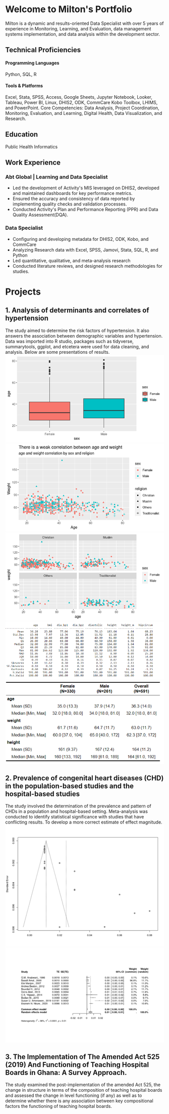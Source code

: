 # Welcome to Milton's Portfolio 
Milton is a dynamic and results-oriented Data Specialist with over 5 years of experience in Monitoring, Learning, and Evaluation, data management systems implementation, and data analysis within the development sector. 

## Technical Proficiencies
#### Programming Languages
Python, SQL, R

#### Tools & Platforms
Excel, Stata, SPSS, Access, Google Sheets, Jupyter Notebook, Looker, Tableau, Power BI, Linux, DHIS2, ODK, CommCare Kobo Toolbox, LHIMS, and PowerPoint.
Core Competencies: Data Analysis, Project Coordination, Monitoring, Evaluation, and Learning, Digital Health, Data Visualization, and Research.
## Education
Public Health Informatics

## Work Experience
### Abt Global | Learning and Data Specialist
- Led the development of Activity's MIS leveraged on DHIS2, developed and maintained dashboards for key performance metrics.
- Ensured the accuracy and consistency of data reported by implementing quality checks and validation processes.
- Conducted Activity's Plan and Performance Reporting (PPR) and Data Quality Assessment(DQA).

###  Data Specialist 
- Configuring and developing metadata for DHIS2, ODK, Kobo, and CommCare 
- Analyzing Research data with Excel, SPSS, Jamovi, Stata, SQL, R, and Python
- Led quantitative, qualitative, and meta-analysis research
- Conducted literature reviews, and designed research methodologies for studies.

# Projects
## 1. Analysis of determinants and correlates of hypertension
The study aimed to determine the risk factors of hypertension. It also answers the association between demographic variables and hypertension.
Data was imported into R studio, packages such as tidyverse, summarytools, ggplot, and etcetera were used for data cleaning, and analysis.
Below are some presentations of results.
![alt text](images/box_plot_sex.png)
![alt text](images/age_weight_cor.png)
![alt text](images/facet_chart_religion_sex.png)
![alt text](images/summ_tools.PNG)
![alt text](images/table.PNG)

## 2. Prevalence of congenital heart diseases (CHD) in the population-based studies and the hospital-based studies
The study involved the determination of the prevalence and pattern of CHDs in a population and hospital-based setting. Meta-analysis was conducted to identify statistical significance with studies that have conflicting results. To develop a more correct estimate of effect magnitude. 
![alt text](images/funnel_plot_hospital.png)
![alt text](images/pop_forest_plot.png)

## 3. The Implementation of The Amended Act 525 (2019) And Functioning of Teaching Hospital Boards in Ghana: A Survey Approach.
The study examined the post-implementation of the amended Act 525, the change in structure in terms of the composition of teaching hospital boards and assessed the change in level functioning (if any) as well as to determine whether there is any association between key compositional factors the functioning of teaching hospital boards.
